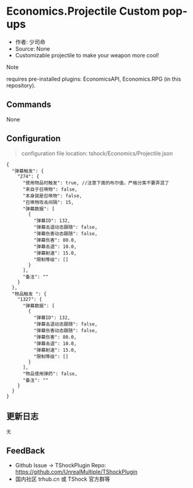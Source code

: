 # Economics.Projectile Custom pop-ups

- 作者: 少司命
- Source: None
- Customizable projectile to make your weapon more cool!

> [!NOTE]
> requires pre-installed plugins: EconomicsAPI, Economics.RPG (in this repository).

## Commands

None

## Configuration

> configuration file location: tshock/Economics/Projectile.json

```json5
{
  "弹幕触发": {
    "274": {
      "使用物品时触发": true, //注意下面的布尔值，严格分类不要弄混了
      "来自于召唤物": false,
      "本身就是召唤物": false,
      "召唤物攻击间隔": 15,
      "弹幕数据": [
        {
          "弹幕ID": 132,
          "弹幕击退动态跟随": false,
          "弹幕伤害动态跟随": false,
          "弹幕伤害": 80.0,
          "弹幕击退": 10.0,
          "弹幕射速": 15.0,
          "限制等级": []
        }
      ],
      "备注": ""
    }
  },
  "物品触发 ": {
    "1327": {
      "弹幕数据": [
        {
          "弹幕ID": 132,
          "弹幕击退动态跟随": false,
          "弹幕伤害动态跟随": false,
          "弹幕伤害": 80.0,
          "弹幕击退": 10.0,
          "弹幕射速": 15.0,
          "限制等级": []
        }
      ],
      "物品使用弹药": false,
      "备注": ""
    }
  }
}
```

## 更新日志

```
无
```

## FeedBack

- Github Issue -> TShockPlugin Repo: https://github.com/UnrealMultiple/TShockPlugin
- 国内社区 trhub.cn 或 TShock 官方群等
